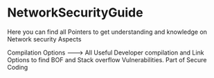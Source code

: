 # NetworkSecurityGuide
Here you can find all Pointers to get understanding and knowledge on Network security Aspects

Compilation Options ---> All Useful Developer compilation and Link Options to find BOF and Stack overflow Vulnerabilities. Part of Secure Coding
